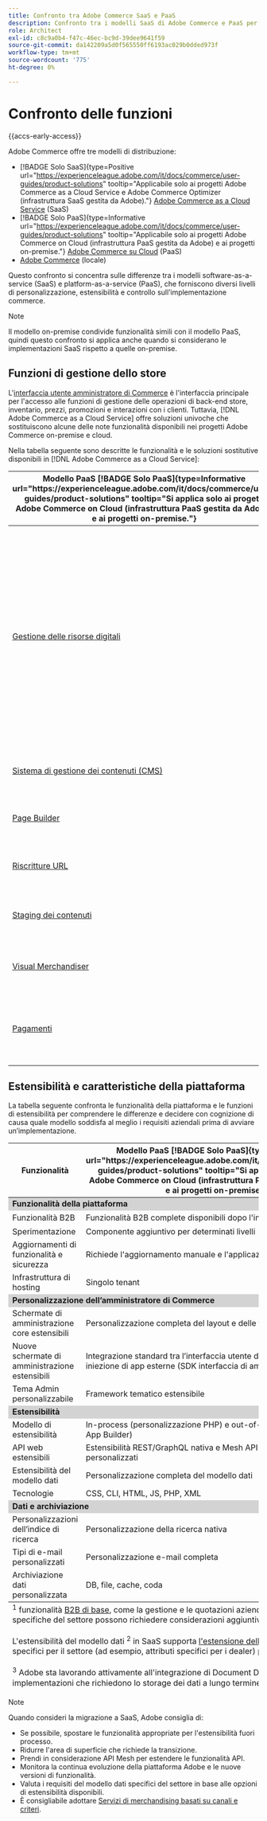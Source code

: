 ```yaml
---
title: Confronto tra Adobe Commerce SaaS e PaaS
description: Confronto tra i modelli SaaS di Adobe Commerce e PaaS per determinare l’approccio di implementazione migliore per le esigenze aziendali.
role: Architect
exl-id: c8c9a0b4-f47c-46ec-bc9d-39dee9641f59
source-git-commit: da142209a5d0f565550ff6193ac029b0dded973f
workflow-type: tm+mt
source-wordcount: '775'
ht-degree: 0%

---
```


# Confronto delle funzioni

{{accs-early-access}}

Adobe Commerce offre tre modelli di distribuzione:

- [!BADGE Solo SaaS]{type=Positive url="https://experienceleague.adobe.com/it/docs/commerce/user-guides/product-solutions" tooltip="Applicabile solo ai progetti Adobe Commerce as a Cloud Service e Adobe Commerce Optimizer (infrastruttura SaaS gestita da Adobe)."} [Adobe Commerce as a Cloud Service](overview.md) (SaaS)
- [!BADGE Solo PaaS]{type=Informative url="https://experienceleague.adobe.com/it/docs/commerce/user-guides/product-solutions" tooltip="Applicabile solo ai progetti Adobe Commerce on Cloud (infrastruttura PaaS gestita da Adobe) e ai progetti on-premise."} [Adobe Commerce su Cloud](https://experienceleague.adobe.com/it/docs/commerce-on-cloud/user-guide/overview) (PaaS)
- [Adobe Commerce](https://experienceleague.adobe.com/it/docs/commerce-operations/installation-guide/overview) (locale)

Questo confronto si concentra sulle differenze tra i modelli software-as-a-service (SaaS) e platform-as-a-service (PaaS), che forniscono diversi livelli di personalizzazione, estensibilità e controllo sull’implementazione commerce.

>[!NOTE]
>
>Il modello on-premise condivide funzionalità simili con il modello PaaS, quindi questo confronto si applica anche quando si considerano le implementazioni SaaS rispetto a quelle on-premise.

## Funzioni di gestione dello store

L&#39;[interfaccia utente amministratore di Commerce](https://experienceleague.adobe.com/it/docs/commerce-admin/systems/guide-overview) è l&#39;interfaccia principale per l&#39;accesso alle funzioni di gestione delle operazioni di back-end store, inventario, prezzi, promozioni e interazioni con i clienti. Tuttavia, [!DNL Adobe Commerce as a Cloud Service] offre soluzioni univoche che sostituiscono alcune delle note funzionalità disponibili nei progetti Adobe Commerce on-premise e cloud.

Nella tabella seguente sono descritte le funzionalità e le soluzioni sostitutive disponibili in [!DNL Adobe Commerce as a Cloud Service]:

<table>
    <thead>
        <tr>
            <th>Modello PaaS [!BADGE Solo PaaS]{type=Informative url="https://experienceleague.adobe.com/it/docs/commerce/user-guides/product-solutions" tooltip="Si applica solo ai progetti Adobe Commerce on Cloud (infrastruttura PaaS gestita da Adobe) e ai progetti on-premise."}</th>
            <th>Modello SaaS [!BADGE Solo SaaS]{type=Positive url="https://experienceleague.adobe.com/it/docs/commerce/user-guides/product-solutions" tooltip="Si applica solo ai progetti Adobe Commerce as a Cloud Service e Adobe Commerce Optimizer (infrastruttura SaaS gestita da Adobe)."}</th>
            <th>Dettagli</th>
        </tr>
    </thead>
    <tbody>
        <tr>
            <td><a href="https://experienceleague.adobe.com/it/docs/commerce-admin/content-design/wysiwyg/gallery/media-gallery-asset-management">Gestione delle risorse digitali</a></td>
            <td><a href="../product-visuals/overview.md">Visualizzazioni prodotto</a></td>
            <td>Un solido sistema di gestione delle risorse digitali (DAM) che si integra con Adobe Experience Manager per la gestione dei contenuti rich media. In alternativa, la funzione predefinita per la gestione delle risorse e dei file digitali fornisce strumenti di base per la gestione delle risorse digitali.</td>
        </tr>
        <tr>
            <td><a href="https://experienceleague.adobe.com/it/docs/commerce-admin/content-design/guide-overview">Sistema di gestione dei contenuti (CMS)</a></td>
            <td rowspan="3"><a href="https://experienceleague.adobe.com/developer/commerce/storefront/merchants/get-started/?lang=it">Storefront Builder</a></td>
            <td rowspan="3">Un CMS che consente agli utenti di creare e gestire facilmente contenuti di vetrina tramite l’authoring di documenti o un editor visivo e include funzionalità di sperimentazione native.</td>
        </tr>
        <tr>
            <td><a href="https://experienceleague.adobe.com/it/docs/commerce-admin/page-builder/guide-overview">Page Builder</a></td>
        </tr>
        <tr>
            <td><a href="https://experienceleague.adobe.com/it/docs/commerce-admin/marketing/seo/url-rewrites/url-rewrite">Riscritture URL</a></td>
        </tr>
        <tr>
            <td><a href="https://experienceleague.adobe.com/it/docs/commerce-admin/content-design/staging/content-staging">Staging dei contenuti</a></td>
            <td rowspan="2"><a href="../catalog-service/overview.md">Servizio catalogo</a></td>
            <td rowspan="2">Servizio per visualizzazione avanzata (sola lettura) per la gestione dei dati del catalogo e il rendering delle esperienze vetrina relative ai prodotti.</td>
        </tr>
        <tr>
            <td><a href="https://experienceleague.adobe.com/it/docs/commerce-admin/marketing/merchandising/visual-merch/visual-merchandiser">Visual Merchandiser</a></td>
        </tr>
        <tr>
            <td><a href="https://experienceleague.adobe.com/it/docs/commerce-admin/stores-sales/payments/payments">Pagamenti</a></td>
            <td><a href="../payment-services/guide-overview.md">Servizi di pagamento</a></td>
            <td>Un servizio di pagamento integrato che agevoli transazioni sicure ed efficienti.</td>
        </tr>
    </tbody>
</table>

## Estensibilità e caratteristiche della piattaforma

La tabella seguente confronta le funzionalità della piattaforma e le funzioni di estensibilità per comprendere le differenze e decidere con cognizione di causa quale modello soddisfa al meglio i requisiti aziendali prima di avviare un’implementazione.

<table>
    <thead>
        <tr>
            <th>Funzionalità</th>
            <th>Modello PaaS [!BADGE Solo PaaS]{type=Informative url="https://experienceleague.adobe.com/it/docs/commerce/user-guides/product-solutions" tooltip="Si applica solo ai progetti Adobe Commerce on Cloud (infrastruttura PaaS gestita da Adobe) e ai progetti on-premise."}</th>
            <th>Modello SaaS [!BADGE Solo SaaS]{type=Positive url="https://experienceleague.adobe.com/it/docs/commerce/user-guides/product-solutions" tooltip="Si applica solo ai progetti Adobe Commerce as a Cloud Service e Adobe Commerce Optimizer (infrastruttura SaaS gestita da Adobe)."}</th>
        </tr>
    </thead>
    <tbody>
        <tr>
            <td colspan="3" style="background:lightgray;"><strong>Funzionalità della piattaforma</strong></td>
        </tr>
        <tr>
            <td>Funzionalità B2B</td>
            <td>Funzionalità B2B complete disponibili dopo l'installazione</td>
            <td>Preinstallato con funzionalità B2B di base<sup>1</sup></td>
        </tr>
        <tr>
            <td>Sperimentazione</td>
            <td>Componente aggiuntivo per determinati livelli</td>
            <td>Test A/B per ottimizzare coinvolgimento e conversione</td>
        </tr>
        <tr>
            <td>Aggiornamenti di funzionalità e sicurezza</td>
            <td>Richiede l'aggiornamento manuale e l'applicazione di patch</td>
            <td>Distribuito automaticamente</td>
        </tr>
        <tr>
            <td>Infrastruttura di hosting</td>
            <td>Singolo tenant</td>
            <td>Multi-tenant</td>
        </tr>
        <tr>
            <td colspan="3" style="background:lightgray;"><strong>Personalizzazione dell’amministratore di Commerce</strong></td>
        </tr>
        <tr>
            <td>Schermate di amministrazione core estensibili</td>
            <td>Personalizzazione completa del layout e delle funzionalità</td>
            <td>Filtri preimpostati, controlli di visibilità</td>
        </tr>
        <tr>
            <td>Nuove schermate di amministrazione estensibili</td>
            <td>Integrazione standard tra l’interfaccia utente di amministrazione e iniezione di app esterne (SDK interfaccia di amministrazione)</td>
            <td>Iniezione in app esterna (SDK interfaccia utente amministratore)</td>
        </tr>
        <tr>
            <td>Tema Admin personalizzabile</td>
            <td>Framework tematico estensibile</td>
            <td>Nessun framework di temi</td>
        </tr>
        <tr>
            <td colspan="3" style="background:lightgray;"><strong>Estensibilità</strong></td>
        </tr>
        <tr>
            <td>Modello di estensibilità</td>
            <td>In-process (personalizzazione PHP) e out-of-process (API, eventi, App Builder)</td>
            <td>Solo out-of-process (API, eventi, App Builder)</td>
        </tr>
        <tr>
            <td>API web estensibili</td>
            <td>Estensibilità REST/GraphQL nativa e Mesh API con risolutori personalizzati</td>
            <td>Mesh API con risolutori personalizzati</td>
        </tr>
        <tr>
            <td>Estensibilità del modello dati</td>
            <td>Personalizzazione completa del modello dati</td>
            <td>Attributi personalizzati per entità core e B2B<sup>2</sup></td>
        </tr>
        <tr>
            <td>Tecnologie</td>
            <td>CSS, CLI, HTML, JS, PHP, XML</td>
            <td>CSS, CLI, HTML, JS, Node</td>
        </tr>
        <tr>
            <td colspan="3" style="background:lightgray;"><strong>Dati e archiviazione</strong></td>
        </tr>
        <tr>
            <td>Personalizzazioni dell’indice di ricerca</td>
            <td>Personalizzazione della ricerca nativa</td>
            <td>Richiede soluzioni di terze parti</td>
        </tr>
        <tr>
            <td>Tipi di e-mail personalizzati</td>
            <td>Personalizzazione e-mail completa</td>
            <td>Solo modelli e-mail standard</td>
        </tr>
        <tr>
            <td>Archiviazione dati personalizzata</td>
            <td>DB, file, cache, coda</td>
            <td>Libreria di stati di App Builder (solo file)<sup>3</sup></td>
        </tr>
    </tbody>
    <tfoot>
        <tr>
            <td colspan="3">
                <sup>1</sup> funzionalità <a href="https://experienceleague.adobe.com/it/docs/commerce-admin/b2b/guide-overview">B2B di base</a>, come la gestione e le quotazioni aziendali, sono disponibili come funzionalità predefinite in SaaS. Tuttavia, le personalizzazioni specifiche del settore possono richiedere considerazioni aggiuntive sull’implementazione.
                <br><br>
                L'estensibilità del modello dati <sup>2</sup> in SaaS supporta <a href="https://developer.adobe.com/commerce/webapi/graphql/schema/attributes/mutations/">l'estensione delle entità principali</a> oltre il prodotto e il cliente, incluse le entità B2B. Tuttavia, i modelli di dati specifici per il settore (ad esempio, attributi specifici per i dealer) potrebbero richiedere considerazioni architetturali aggiuntive.
                <br><br>
                <sup>3</sup> Adobe sta lavorando attivamente all'integrazione di Document DB per soddisfare le esigenze di archiviazione persistente per SaaS. Attualmente, le implementazioni che richiedono lo storage dei dati a lungo termine possono richiedere il provisioning e la manutenzione di infrastrutture aggiuntive.
            </td>
        </tr>
    </tfoot>
</table>

>[!NOTE]
>
>Quando consideri la migrazione a SaaS, Adobe consiglia di:
>
>- Se possibile, spostare le funzionalità appropriate per l&#39;estensibilità fuori processo.
>- Ridurre l&#39;area di superficie che richiede la transizione.
>- Prendi in considerazione API Mesh per estendere le funzionalità API.
>- Monitora la continua evoluzione della piattaforma Adobe e le nuove versioni di funzionalità.
>- Valuta i requisiti del modello dati specifici del settore in base alle opzioni di estensibilità disponibili.
>- È consigliabile adottare [Servizi di merchandising basati su canali e criteri](../optimizer/catalog/overview.md).
